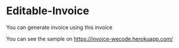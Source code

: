 # Editable-Invoice
You can generate invoice using this invoice

You can see the sample on https://invoice-wecode.herokuapp.com/
